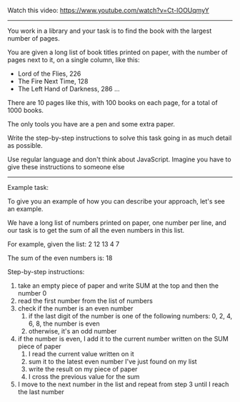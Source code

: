 Watch this video: https://www.youtube.com/watch?v=Ct-lOOUqmyY

----

You work in a library and your task is to find the book with the largest number of pages.

You are given a long list of book titles printed on paper, with the number of pages next to it, on a single column, like this:

- Lord of the Flies, 226
- The Fire Next Time, 128
- The Left Hand of Darkness, 286
...

There are 10 pages like this, with 100 books on each page, for a total of 1000 books.

The only tools you have are a pen and some extra paper.

Write the step-by-step instructions to solve this task going in as much detail as possible.

Use regular language and don't think about JavaScript. Imagine you have to give these instructions to someone else


------

Example task:

To give you an example of how you can describe your approach, let's see an example.

We have a long list of numbers printed on paper, one number per line, and our task is to get the sum of all the even numbers in this list.

For example, given the list:
2
12
13
4
7

The sum of the even numbers is: 18

Step-by-step instructions:

1. take an empty piece of paper and write SUM at the top and then the number 0
2. read the first number from the list of numbers
3. check if the number is an even number
   1. if the last digit of the number is one of the following numbers: 0, 2, 4, 6, 8, the number is even
   2. otherwise, it's an odd number
4. if the number is even, I add it to the current number written on the SUM piece of paper 
    1. I read the current value written on it
    2. sum it to the latest even number I've just found on my list
    3. write the result on my piece of paper
    4. I cross the previous value for the sum
5. I move to the next number in the list and repeat from step 3 until I reach the last number